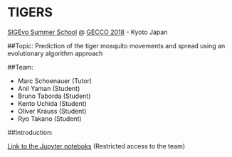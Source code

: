 # TIGERS
[SIGEvo Summer School](https://sigevo-summer-school-2018.github.io/) @ [GECCO 2018](http://gecco-2018.sigevo.org/index.html/tiki-index.php?page=HomePage) - Kyoto Japan

##Topic:
Prediction of the tiger mosquito movements and spread using an evolutionary algorithm approach

##Team:

- Marc Schoenauer (Tutor)
- Anil Yaman (Student)
- Bruno Taborda (Student)
- Kento Uchida (Student)
- Oliver Krauss (Student)
- Ryo Takano (Student)

##Introduction:


[Link to the Jupyter noteboks](https://colab.research.google.com/drive/1BJqlJctkf0aWEi-cZ1pAQ_WPN-FhVyzp) (Restricted access to the team)
 
